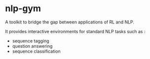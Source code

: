 # nlp-gym

A toolkit to bridge the gap between applications of RL and NLP. 

It provides interactive environments for standard NLP tasks such as :
- sequence tagging 
- question answering 
- sequence classification
